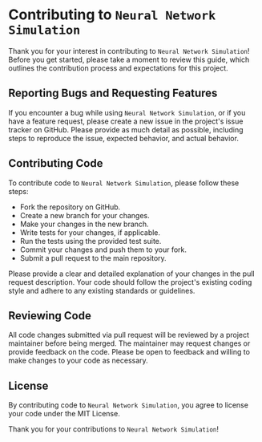 # Contributing to `Neural Network Simulation`
Thank you for your interest in contributing to `Neural Network Simulation`! Before you get started, please take a moment to review this guide, which outlines the contribution process and expectations for this project.

## Reporting Bugs and Requesting Features
If you encounter a bug while using `Neural Network Simulation`, or if you have a feature request, please create a new issue in the project's issue tracker on GitHub. Please provide as much detail as possible, including steps to reproduce the issue, expected behavior, and actual behavior.

## Contributing Code
To contribute code to `Neural Network Simulation`, please follow these steps:

- Fork the repository on GitHub.
- Create a new branch for your changes.
- Make your changes in the new branch.
- Write tests for your changes, if applicable.
- Run the tests using the provided test suite.
- Commit your changes and push them to your fork.
- Submit a pull request to the main repository.

Please provide a clear and detailed explanation of your changes in the pull request description. Your code should follow the project's existing coding style and adhere to any existing standards or guidelines.

## Reviewing Code
All code changes submitted via pull request will be reviewed by a project maintainer before being merged. The maintainer may request changes or provide feedback on the code. Please be open to feedback and willing to make changes to your code as necessary.

## License
By contributing code to `Neural Network Simulation`, you agree to license your code under the MIT License.

Thank you for your contributions to `Neural Network Simulation`!